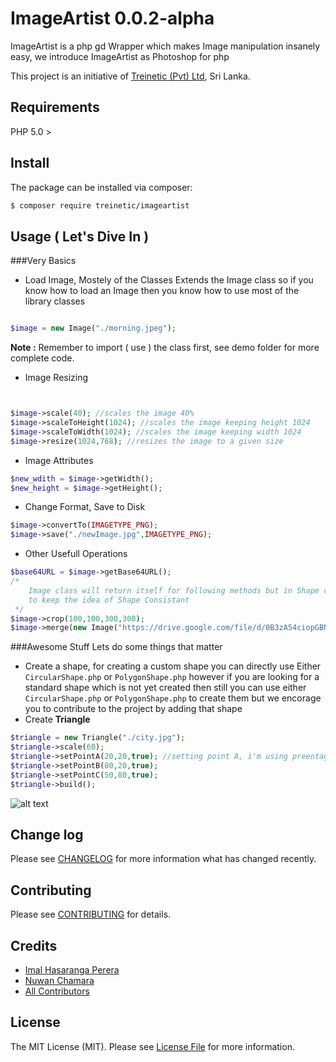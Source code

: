 # ImageArtist 0.0.2-alpha
ImageArtist is a php gd Wrapper which makes Image manipulation insanely easy, we introduce ImageArtist as Photoshop for php 

This project is an initiative of [Treinetic (Pvt) Ltd](http://www.treinetic.com), Sri Lanka.


## Requirements

PHP 5.0 >

## Install

The package can be installed via composer:
``` bash
$ composer require treinetic/imageartist
```

## Usage ( Let's Dive In )

###Very Basics

* Load Image, Mostely of the Classes Extends the Image class so if you know how to load an Image then you know how to use most of the library classes

```php

$image = new Image("./morning.jpeg");

```
**Note :** Remember to import ( use ) the class first, see demo folder for more complete code.

* Image Resizing

```php


$image->scale(40); //scales the image 40%
$image->scaleToHeight(1024); //scales the image keeping height 1024
$image->scaleToWidth(1024); //scales the image keeping width 1024
$image->resize(1024,768); //resizes the image to a given size 

```

* Image Attributes

```php
$new_wdith = $image->getWidth();
$new_height = $image->getHeight();
```

* Change Format, Save to Disk
```php
$image->convertTo(IMAGETYPE_PNG);
$image->save("./newImage.jpg",IMAGETYPE_PNG);
```

* Other Usefull Operations
```php
$base64URL = $image->getBase64URL();
/* 
    Image class will return itself for following methods but in Shape classes it will be a new Image 
    to keep the idea of Shape Consistant
 */
$image->crop(100,100,300,300);
$image->merge(new Image("https://drive.google.com/file/d/0B3zA54ciopGBN3FkanVkbS1sdk0/view?usp=sharing"),10,10);
```

###Awesome Stuff
Lets do some things that matter

* Create a shape, for creating a custom shape you can directly use Either `CircularShape.php` or `PolygonShape.php` however if you are looking for a standard shape which is not yet created then still you can use either `CircularShape.php` or `PolygonShape.php` to create them but we encorage you to contribute to the project by adding that shape
* Create **Triangle**

```php
$triangle = new Triangle("./city.jpg");
$triangle->scale(60);
$triangle->setPointA(20,20,true); //setting point A, i'm using preentages but you can use px as well
$triangle->setPointB(80,20,true);
$triangle->setPointC(50,80,true);
$triangle->build();
```
![alt text](https://lh4.googleusercontent.com/z7OA1LTz7b3y4kDbpuSuQ-44wphOOzdqe169qzXlesdQStr9VrfQeHt_HOKmycSsPx-ox8UaKMPajXg=w1615-h960-rw)


## Change log

Please see [CHANGELOG](CHANGELOG.md) for more information what has changed recently.

## Contributing

Please see [CONTRIBUTING](CONTRIBUTING.md) for details.

## Credits

- [Imal Hasaranga Perera](https://github.com/imalhasaranga)
- [Nuwan Chamara](https://github.com/nuwanchamara)
- [All Contributors](../../contributors)


## License

The MIT License (MIT). Please see [License File](LICENSE) for more information.